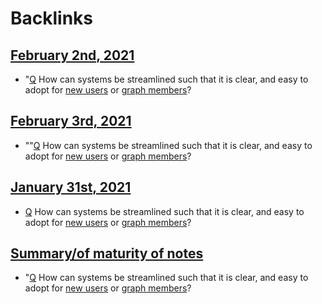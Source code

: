 
# Backlinks
## [February 2nd, 2021](<February 2nd, 2021.md>)
- "[Q](<Q.md>) How can systems be streamlined such that it is clear, and easy to adopt for [new users](<new users.md>) or [graph members](<graph members.md>)?

## [February 3rd, 2021](<February 3rd, 2021.md>)
- ""[Q](<Q.md>) How can systems be streamlined such that it is clear, and easy to adopt for [new users](<new users.md>) or [graph members](<graph members.md>)?

## [January 31st, 2021](<January 31st, 2021.md>)
- [Q](<Q.md>) How can systems be streamlined such that it is clear, and easy to adopt for [new users](<new users.md>) or [graph members](<graph members.md>)?

## [Summary/of maturity of notes](<Summary/of maturity of notes.md>)
- "[Q](<Q.md>) How can systems be streamlined such that it is clear, and easy to adopt for [new users](<new users.md>) or [graph members](<graph members.md>)?

